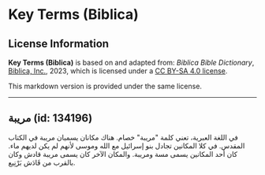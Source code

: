 # Key Terms (Biblica)

## License Information

**Key Terms (Biblica)** is based on and adapted from: _Biblica Bible Dictionary_, [Biblica, Inc.](https://www.biblica.com/), 2023, which is licensed under a [CC BY-SA 4.0 license](https://creativecommons.org/licenses/by-sa/4.0/legalcode.en).

This markdown version is provided under the same license.



--------------------------------

## مريبة (id: 134196)

في اللغة العبرية، تعني كلمة "مريبة" خصام. هناك مكانان يسميان مريبة في الكتاب المقدس. في كلا المكانين تجادل بنو إسرائيل مع الله وموسى لأنهم لم يكن لديهم ماء. كان أحد المكانين يسمى مسة ومريبة. والمكان الآخر كان يسمى مريبة قادش وكان بالقرب من قَادَش بَرْنِيع.


